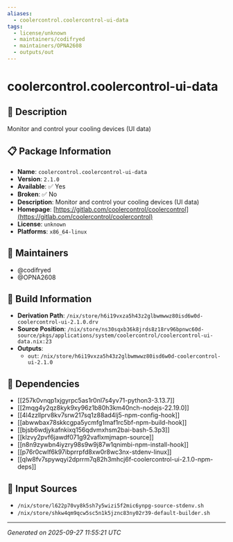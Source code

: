 ```yaml
---
aliases:
  - coolercontrol.coolercontrol-ui-data
tags:
  - license/unknown
  - maintainers/codifryed
  - maintainers/OPNA2608
  - outputs/out
---
```


# coolercontrol.coolercontrol-ui-data

## 📝 Description

Monitor and control your cooling devices (UI data)

## 📋 Package Information

- **Name**: `coolercontrol.coolercontrol-ui-data`
- **Version**: `2.1.0`
- **Available**: ✅ Yes
- **Broken**: ✅ No
- **Description**: Monitor and control your cooling devices (UI data)
- **Homepage**: [https://gitlab.com/coolercontrol/coolercontrol](https://gitlab.com/coolercontrol/coolercontrol)
- **License**: `unknown`
- **Platforms**: `x86_64-linux`
## 👥 Maintainers

- @codifryed
- @OPNA2608


## 🔧 Build Information

- **Derivation Path**: `/nix/store/h6i19vxza5h43z2glbwmwwz80isd6w0d-coolercontrol-ui-2.1.0.drv`
- **Source Position**: `/nix/store/ns30sqxb36k8jrds8z18rv96bpnwc60d-source/pkgs/applications/system/coolercontrol/coolercontrol-ui-data.nix:23`
- **Outputs**:
  - `out`:  `/nix/store/h6i19vxza5h43z2glbwmwwz80isd6w0d-coolercontrol-ui-2.1.0`

## 🔗 Dependencies

- [[257k0vnqp1xjgyrpc5as1r0nl7s4yv71-python3-3.13.7]]
- [[2mqg4y2qz8kyk9xy96z1b80h3km40nch-nodejs-22.19.0]]
- [[4l4zzllprv8kv7srw217sq1z88ad4lj5-npm-config-hook]]
- [[abwwbax78skkcgpa5ycmfg1maf1rc5bf-npm-build-hook]]
- [[bjsb6wdjykafnkixq156qdvmxhsm2bai-bash-5.3p3]]
- [[klzvy2pvf6jawdf071g92vaflxmjmapn-source]]
- [[n8n9zywbn4iyzry98s9w9j87w1qnimbi-npm-install-hook]]
- [[p76r0cwlf6k97ibprrpfd8xw0r8wc3nx-stdenv-linux]]
- [[qlw8fv7spywqyi2dprrm7q82h3mhcj6f-coolercontrol-ui-2.1.0-npm-deps]]

## 📁 Input Sources

- `/nix/store/l622p70vy8k5sh7y5wizi5f2mic6ynpg-source-stdenv.sh`
- `/nix/store/shkw4qm9qcw5sc5n1k5jznc83ny02r39-default-builder.sh`

---
*Generated on 2025-09-27 11:55:21 UTC*
